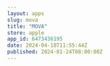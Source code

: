 ```yaml
---
layout: apps
slug: mova
title: "MOVA"
store: apple
app_id: 6473436195
date: 2024-04-18T11:55:44Z
published: 2024-01-24T08:00:00Z
---
```

